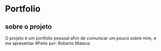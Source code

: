 # Portfolio 
## sobre o projeto
O projeto é um portfolio pessoal afim de comunicar um pouco sobre mim, e me apresentar
#Feito por: Roberto Mateus
